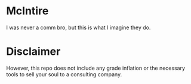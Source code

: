 # McIntire
I was never a comm bro, but this is what I imagine they do.

# Disclaimer
However, this repo does not include any grade inflation or the necessary tools to sell your soul to a consulting company.
